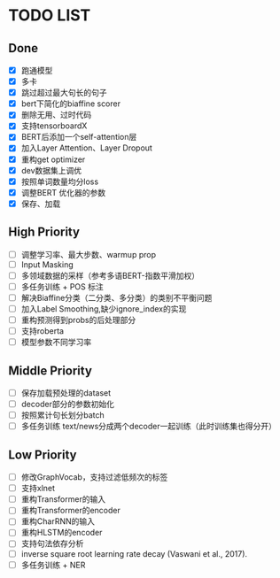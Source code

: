 # TODO LIST
## Done
- [x] 跑通模型
- [x] 多卡
- [x] 跳过超过最大句长的句子
- [x] bert下简化的biaffine scorer
- [x] 删除无用、过时代码
- [x] 支持tensorboardX
- [x] BERT后添加一个self-attention层
- [x] 加入Layer Attention、Layer Dropout
- [x] 重构get optimizer
- [x] dev数据集上调优
- [x] 按照单词数量均分loss
- [x] 调整BERT 优化器的参数
- [x] 保存、加载
## High Priority
- [ ] 调整学习率、最大步数、warmup prop
- [ ] Input Masking
- [ ] 多领域数据的采样（参考多语BERT-指数平滑加权）
- [ ] 多任务训练 + POS 标注
- [ ] 解决Biaffine分类（二分类、多分类）的类别不平衡问题
- [ ] 加入Label Smoothing,缺少ignore_index的实现
- [ ] 重构预测得到probs的后处理部分
- [ ] 支持roberta
- [ ] 模型参数不同学习率
## Middle Priority
- [ ] 保存加载预处理的dataset
- [ ] decoder部分的参数初始化
- [ ] 按照累计句长划分batch
- [ ] 多任务训练 text/news分成两个decoder一起训练（此时训练集也得分开）
## Low Priority
- [ ] 修改GraphVocab，支持过滤低频次的标签
- [ ] 支持xlnet
- [ ] 重构Transformer的输入
- [ ] 重构Transformer的encoder
- [ ] 重构CharRNN的输入
- [ ] 重构HLSTM的encoder
- [ ] 支持句法依存分析
- [ ] inverse square root learning rate decay (Vaswani et al., 2017). 
- [ ] 多任务训练 + NER
